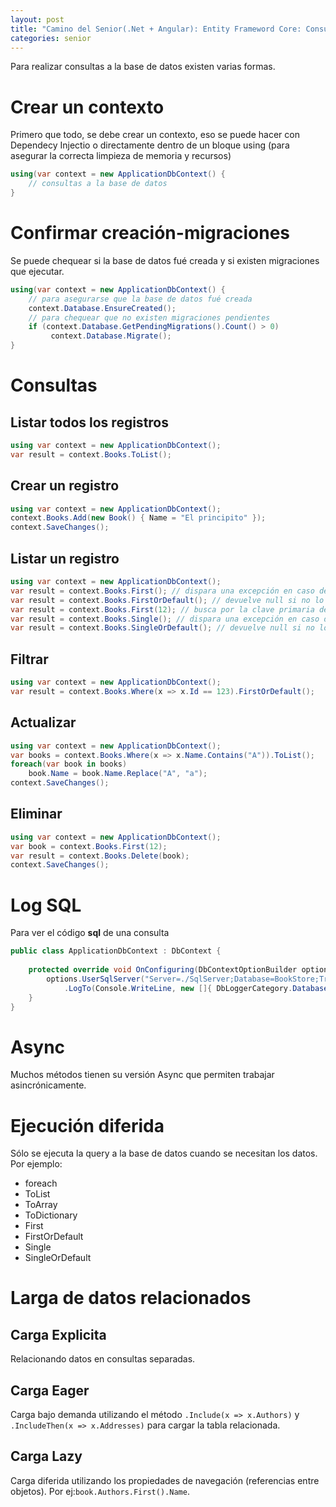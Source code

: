 ```yaml
---
layout: post
title: "Camino del Senior(.Net + Angular): Entity Frameword Core: Consultas"
categories: senior
---
```


Para realizar consultas a la base de datos <!--more-->existen varias formas.

# Crear un contexto

Primero que todo, se debe crear un contexto, eso se puede hacer con Dependecy Injectio o directamente dentro de un bloque using (para asegurar la correcta limpieza de memoria y recursos)
```csharp
using(var context = new ApplicationDbContext() {
    // consultas a la base de datos
}
```

# Confirmar creación-migraciones
Se puede chequear si la base de datos fué creada y si existen migraciones que ejecutar.
```csharp
using(var context = new ApplicationDbContext() {
    // para asegurarse que la base de datos fué creada
    context.Database.EnsureCreated();
    // para chequear que no existen migraciones pendientes
    if (context.Database.GetPendingMigrations().Count() > 0)
         context.Database.Migrate();
}
```

# Consultas
## Listar todos los registros
```csharp
using var context = new ApplicationDbContext();
var result = context.Books.ToList();
```
## Crear un registro
```csharp
using var context = new ApplicationDbContext();
context.Books.Add(new Book() { Name = "El principito" });
context.SaveChanges();
```
## Listar un registro
```csharp
using var context = new ApplicationDbContext();
var result = context.Books.First(); // dispara una excepción en caso de no encontrar nada
var result = context.Books.FirstOrDefault(); // devuelve null si no lo encuentra
var result = context.Books.First(12); // busca por la clave primaria de la tabla
var result = context.Books.Single(); // dispara una excepción en caso de no encontrar nada o existen más de un elemento
var result = context.Books.SingleOrDefault(); // devuelve null si no lo encuentra o existen más de un elemento
```
## Filtrar
```csharp
using var context = new ApplicationDbContext();
var result = context.Books.Where(x => x.Id == 123).FirstOrDefault();
```
## Actualizar
```csharp
using var context = new ApplicationDbContext();
var books = context.Books.Where(x => x.Name.Contains("A")).ToList();
foreach(var book in books)
    book.Name = book.Name.Replace("A", "a");
context.SaveChanges();
```
## Eliminar
```csharp
using var context = new ApplicationDbContext();
var book = context.Books.First(12);
var result = context.Books.Delete(book);
context.SaveChanges();
```

# Log SQL
Para ver el código **sql** de una consulta
```csharp
public class ApplicationDbContext : DbContext {
    
    protected override void OnConfiguring(DbContextOptionBuilder options) {
        options.UserSqlServer("Server=./SqlServer;Database=BookStore;TrustServerCertificate=True;Trusted_Connection=True")
            .LogTo(Console.WriteLine, new []{ DbLoggerCategory.Database.Command.Name }, LogLevel.Information);
    }
}
```

# Async
Muchos métodos tienen su versión Async que permiten trabajar asincrónicamente.

# Ejecución diferida
Sólo se ejecuta la query a la base de datos cuando se necesitan los datos.
Por ejemplo:
* foreach
* ToList
* ToArray
* ToDictionary
* First
* FirstOrDefault
* Single
* SingleOrDefault

# Larga de datos relacionados
## Carga Explicita
Relacionando datos en consultas separadas.
## Carga Eager
Carga bajo demanda utilizando el método `.Include(x => x.Authors)` y `.IncludeThen(x => x.Addresses)` para cargar la tabla relacionada.
## Carga Lazy
Carga diferida utilizando los propiedades de navegación (referencias entre objetos). Por ej:`book.Authors.First().Name`.
